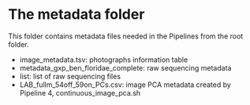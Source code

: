 # The metadata folder

This folder contains metadata files needed in the Pipelines from the root folder.

- image_metadata.tsv: photographs information table
- metadata_gxp_ben_floridae_complete: raw sequencing metadata
- list: list of raw sequencing files
- LAB_fullm_54off_59on_PCs.csv: image PCA metadata created by Pipeline 4, continuous_image_pca.sh
